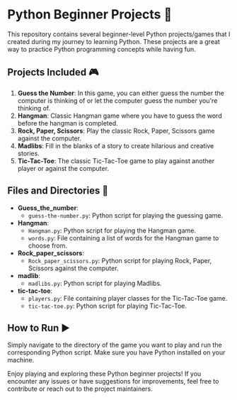# Python Beginner Projects 🐍

This repository contains several beginner-level Python projects/games that I created during my journey to learning Python. These projects are a great way to practice Python programming concepts while having fun.

## Projects Included 🎮

1. **Guess the Number**: In this game, you can either guess the number the computer is thinking of or let the computer guess the number you're thinking of.
2. **Hangman**: Classic Hangman game where you have to guess the word before the hangman is completed.
3. **Rock, Paper, Scissors**: Play the classic Rock, Paper, Scissors game against the computer.
4. **Madlibs**: Fill in the blanks of a story to create hilarious and creative stories.
5. **Tic-Tac-Toe**: The classic Tic-Tac-Toe game to play against another player or against the computer.

## Files and Directories 📁

- **Guess_the_number**:
  - `guess-the-number.py`: Python script for playing the guessing game.
- **Hangman**:
  - `Hangman.py`: Python script for playing the Hangman game.
  - `words.py`: File containing a list of words for the Hangman game to choose from.
- **Rock_paper_scissors**:
  - `Rock_paper_scissors.py`: Python script for playing Rock, Paper, Scissors against the computer.
- **madlib**:
  - `madlibs.py`: Python script for playing Madlibs.
- **tic-tac-toe**:
  - `players.py`: File containing player classes for the Tic-Tac-Toe game.
  - `tic-tac-toe.py`: Python script for playing Tic-Tac-Toe.

## How to Run ▶️

Simply navigate to the directory of the game you want to play and run the corresponding Python script. Make sure you have Python installed on your machine.

Enjoy playing and exploring these Python beginner projects! If you encounter any issues or have suggestions for improvements, feel free to contribute or reach out to the project maintainers.
